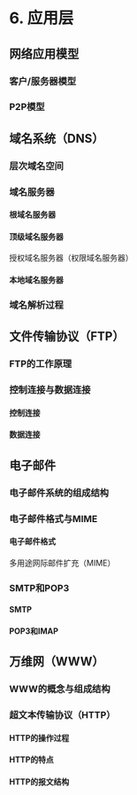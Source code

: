 # 6. 应用层

## 网络应用模型

### 客户/服务器模型

### P2P模型

## 域名系统（DNS）

### 层次域名空间

### 域名服务器

#### 根域名服务器

#### 顶级域名服务器

授权域名服务器（权限域名服务器）

#### 本地域名服务器

### 域名解析过程

## 文件传输协议（FTP）

### FTP的工作原理

### 控制连接与数据连接

#### 控制连接

#### 数据连接

## 电子邮件

### 电子邮件系统的组成结构

### 电子邮件格式与MIME

#### 电子邮件格式

多用途网际邮件扩充（MIME）

### SMTP和POP3

#### SMTP

#### POP3和IMAP

## 万维网（WWW）

### WWW的概念与组成结构

### 超文本传输协议（HTTP）

#### HTTP的操作过程

#### HTTP的特点

#### HTTP的报文结构